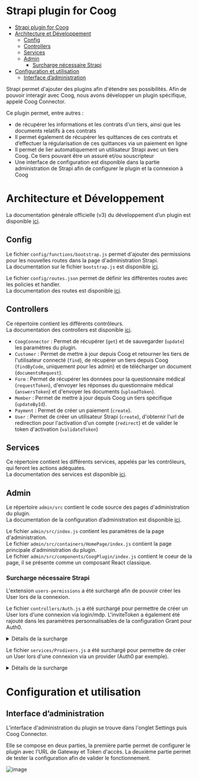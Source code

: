# Strapi plugin for Coog

- [Strapi plugin for Coog](#strapi-plugin-for-coog)
- [Architecture et Développement](#architecture-et-développement)
  - [Config](#config)
  - [Controllers](#controllers)
  - [Services](#services)
  - [Admin](#admin)
    - [Surcharge nécessaire Strapi](#surcharge-nécessaire-strapi)
- [Configuration et utilisation](#configuration-et-utilisation)
  - [Interface d’administration](#interface-dadministration)

Strapi permet d'ajouter des plugins afin d'étendre ses possibilités. Afin de pouvoir interagir avec Coog, nous avons développer un plugin spécifique, appelé Coog Connector.

Ce plugin permet, entre autres :
- de récupérer les informations et les contrats d'un tiers, ainsi que les documents relatifs à ces contrats
- Il permet également de récupérer les quittances de ces contrats et d’effectuer la régularisation de ces quittances via un paiement en ligne
- Il permet de lier automatiquement un utilisateur Strapi avec un tiers Coog. Ce tiers pouvant être un assuré et/ou souscripteur
- Une interface de configuration est disponible dans la partie administration de Strapi afin de configurer le plugin et la connexion à Coog

# Architecture et Développement

La documentation générale officielle (v3) du développement d’un plugin est disponible [ici](https://docs-v3.strapi.io/developer-docs/latest/development/local-plugins-customization.html).

## Config

Le fichier `config/functions/bootstrap.js` permet d'ajouter des permissions pour les nouvelles routes dans la page d'administration Strapi.  
La documentation sur le fichier `bootstrap.js` est disponible [ici](https://docs-v3.strapi.io/developer-docs/latest/setup-deployment-guides/configurations.html#bootstrap).

Le fichier `config/routes.json` permet de définir les différentes routes avec les policies et handler.  
La documentation des routes est disponible [ici](https://docs-v3.strapi.io/developer-docs/latest/development/backend-customization.html#routing).

## Controllers

Ce répertoire contient les différents contrôleurs.  
La documentation des controllers est disponible [ici](https://docs-v3.strapi.io/developer-docs/latest/development/backend-customization.html#controllers).

- `CoogConnector` : Permet de récupérer (`get`) et de sauvegarder (`update`) les paramètres du plugin.
- `Customer` : Permet de mettre à jour depuis Coog et retourner les tiers de l'utilisateur connecté (`find`), de récupérer un tiers depuis Coog (`findByCode`, uniquement pour les admin) et de télécharger un document (`documentsRequest`).
- `Form` : Permet de récupérer les données pour la questionnaire médical (`requestToken`), d'envoyer les réponses du questionnaire médical (`answersToken`) et d'envoyer les documents (`uploadToken`).
- `Member` : Permet de mettre à jour depuis Coog un tiers spécifique (`updateById`).
- `Payment` : Permet de créer un paiement (`create`).
- `User` : Permet de créer un utilisateur Strapi (`create`), d'obternir l'url de redirection pour l'activation d'un compte (`redirect`) et de valider le token d'activation (`validateToken`)

## Services

Ce répertoire contient les différents services, appelés par les contrôleurs, qui feront les actions adéquates.  
La documentation des services est disponible [ici](https://docs-v3.strapi.io/developer-docs/latest/development/backend-customization.html#services).

## Admin

Le répertoire `admin/src` contient le code source des pages d'administration du plugin.  
La documentation de la configuration d’administration est disponible [ici](https://docs-v3.strapi.io/developer-docs/latest/development/local-plugins-customization.html#main-plugin-object).

Le fichier `admin/src/index.js` contient les paramètres de la page d'administration.  
Le fichier `admin/src/containers/HomePage/index.js` contient la page principale d'administration du plugin.  
Le fichier `admin/src/components/CoogPlugin/index.js` contient le coeur de la page, il se présente comme un composant React classique.

### Surcharge nécessaire Strapi

L'extension `users-permissions` a été surchargé afin de pouvoir créer les User lors de la connexion.

Le fichier `controllers/Auth.js` a été surchargé pour permettre de créer un User lors d'une connexion via login/mdp. L'inviteToken a également été rajouté dans les paramètres personnalisables de la configuration Grant pour Auth0.

<details>
  <summary>Détails de la surcharge</summary>

  Dans la méthode `callback`, au niveau de la section `validPassword`, si le mot de passe est valide (lignes 228+), remplacer le code existant par :

  ```js
  const [createdUser, errorCreate] = await strapi
    .plugins['coog-plugin']
    .services
    .user
    .create({ ...user, inviteToken: params.inviteToken });

  if (errorCreate) {
    return ctx.badRequest(
      null,
      errorCreate === 'array' ? errorCreate[0] : errorCreate
    );
  }

  ctx.send({
    jwt: strapi.plugins['users-permissions'].services.jwt.issue({
      id: user.id,
    }),
    refresh: generateRefreshToken(user),
    user: sanitizeEntity(
      createdUser.toJSON ? createdUser.toJSON() : createdUser,
      {
        model: strapi.query('user', 'users-permissions').model,
      }
    ),
  });
  ```

  A la fin de la méthode `connect` (lignes 343 : `async connect(ctx, next) {`), rajouter le code suivant juste avant le `return` (ligne 373) :

  ```js
  grantConfig[provider].custom_params = {
    inviteToken: ctx?.query?.inviteToken,
  };
  ```
</details>

Le fichier `services/Prodivers.js` a été surchargé pour permettre de créer un User lors d'une connexion via un provider (Auth0 par exemple).

<details>
  <summary>Détails de la surcharge</summary>

  Dans la méthode `connect`, dans le callback envoyé en paramètre à l'appel de `getProfile`, ajouter le code suivant juste avant le `return` (ligne 92):

  ```js
  const [createdUser, errorCreate] = await strapi
    .plugins['coog-plugin']
    .services
    .user
    .create(params);

  if (errorCreate) {
    return reject([null, errorCreate]);
  }
  ```
</details>

# Configuration et utilisation

## Interface d’administration

L’interface d'administration du plugin se trouve dans l'onglet Settings puis Coog Connector.

Elle se compose en deux parties, la première partie permet de configurer le plugin avec l'URL de Gateway et Token d'accès.
La deuxième partie permet de tester la configuration afin de valider le fonctionnement.

![image](https://user-images.githubusercontent.com/60874847/206681662-fec1ed25-2e12-46bd-a846-4a489976c417.png)
